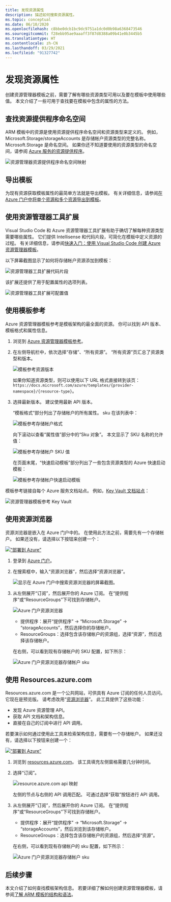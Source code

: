 ```yaml
---
title: 发现资源属性
description: 描述如何搜索资源属性。
ms.topic: conceptual
ms.date: 06/10/2020
ms.openlocfilehash: c8bbe0dcb1bc9dc9751a1dc0d0b98a6368473546
ms.sourcegitcommit: f28ebb95ae9aaaff3f87d8388a09b41e0b3445b5
ms.translationtype: HT
ms.contentlocale: zh-CN
ms.lasthandoff: 03/29/2021
ms.locfileid: "91327742"
---
```

# <a name="discover-resource-properties"></a>发现资源属性

创建资源管理器模板之前，需要了解有哪些资源类型可用以及要在模板中使用哪些值。 本文介绍了一些可用于查找要在模板中包含的属性的方法。

## <a name="find-resource-provider-namespaces"></a>查找资源提供程序命名空间

ARM 模板中的资源是使用资源提供程序命名空间和资源类型来定义的。 例如，Microsoft.Storage/storageAccounts 是存储帐户资源类型的完整名称。 Microsoft.Storage 是命名空间。 如果你还不知道要使用的资源类型的命名空间，请参阅 [Azure 服务的资源提供程序](../management/azure-services-resource-providers.md)。

![资源管理器资源提供程序命名空间映射](./media/view-resources/resource-provider-namespace-and-azure-service-mapping.png)

## <a name="export-templates"></a>导出模板

为现有资源获取模板属性的最简单方法就是导出模板。 有关详细信息，请参阅[在 Azure 门户中将单个资源和多个资源导出到模板](./export-template-portal.md)。

## <a name="use-resource-manager-tools-extension"></a>使用资源管理器工具扩展

Visual Studio Code 和 Azure 资源管理器工具扩展有助于确切了解每种资源类型需要哪些属性。 它们提供 Intellisense 和代码片段，可简化在模板中定义资源的过程。 有关详细信息，请参阅[快速入门：使用 Visual Studio Code 创建 Azure 资源管理器模板](./quickstart-create-templates-use-visual-studio-code.md#add-an-azure-resource)。

以下屏幕截图显示了如何将存储帐户资源添加到模板：

![资源管理器工具扩展代码片段](./media/view-resources/resource-manager-tools-extension-snippets.png)

该扩展还提供了用于配置属性的选项列表。

![资源管理器工具扩展可配置值](./media/view-resources/resource-manager-tools-extension-configurable-properties.png)

## <a name="use-template-reference"></a>使用模板参考

Azure 资源管理器模板参考是模板架构的最全面的资源。 你可以找到 API 版本、模板格式和属性信息。

1. 浏览到 [Azure 资源管理器模板参考](/azure/templates/)。
1. 在左侧导航栏中，依次选择“存储”、“所有资源”。 “所有资源”页汇总了资源类型和版本。

    ![模板参考资源版本](./media/view-resources/resource-manager-template-reference-resource-versions.png)

    如果你知道资源类型，则可以使用以下 URL 格式直接转到该页：`https://docs.microsoft.com/azure/templates/{provider-namespace}/{resource-type}`。

1. 选择最新版本。 建议使用最新 API 版本。

    “模板格式”部分列出了存储帐户的所有属性。 sku 在该列表中：

    ![模板参考存储帐户格式](./media/view-resources/resource-manager-template-reference-storage-account-sku.png)

    向下滚动以查看“属性值”部分中的“Sku 对象”。 本文显示了 SKU 名称的允许值：

    ![模板参考存储帐户 SKU 值](./media/view-resources/resource-manager-template-reference-storage-account-sku-values.png)

    在页面末尾，“快速启动模板”部分列出了一些包含资源类型的 Azure 快速启动模板：

    ![模板参考存储帐户快速启动模板](./media/view-resources/resource-manager-template-reference-quickstart-templates.png)

模板参考链接自每个 Azure 服务文档站点。  例如，[Key Vault 文档站点](../../key-vault/general/overview.md)：

![资源管理器模板参考 Key Vault](./media/view-resources/resource-manager-template-reference-key-vault.png)

## <a name="use-resource-explorer"></a>使用资源浏览器

资源浏览器是嵌入在 Azure 门户中的。 在使用此方法之前，需要先有一个存储帐户。 如果还没有，请选择以下按钮来创建一个：

[![“部署到 Azure”](https://aka.ms/deploytoazurebutton)](https://portal.azure.com/#create/Microsoft.Template/uri/https%3a%2f%2fraw.githubusercontent.com%2fAzure%2fazure-quickstart-templates%2fmaster%2f101-storage-account-create%2fazuredeploy.json)

1. 登录到 [Azure 门户](https://portal.azure.com)。
1. 在搜索框中，输入“资源浏览器”，然后选择“资源浏览器”。

    ![显示在 Azure 门户中搜索资源浏览器的屏幕截图。](./media/view-resources/azure-portal-resource-explorer.png)

1. 从左侧展开“订阅”，然后展开你的 Azure 订阅。 在“提供程序”或“ResourceGroups”下可找到存储帐户。

    ![Azure 门户资源浏览器](./media/view-resources/azure-portal-resource-explorer-home.png)

    - 提供程序：展开“提供程序” -> “Microsoft.Storage” -> “storageAccounts”，然后选择你的存储帐户。
    - ResourceGroups：选择包含该存储帐户的资源组，选择“资源”，然后选择该存储帐户。

    在右侧，可以看到现有存储帐户的 SKU 配置，如下所示：

    ![Azure 门户资源浏览器存储帐户 sku](./media/view-resources/azure-portal-resource-explorer-sku.png)

## <a name="use-resourcesazurecom"></a>使用 Resources.azure.com

Resources.azure.com 是一个公共网站，可供具有 Azure 订阅的任何人员访问。 它现在是预览版。  请考虑改用“[资源浏览器](#use-resource-explorer)”。 此工具提供了这些功能：

- 发现 Azure 资源管理 API。
- 获取 API 文档和架构信息。
- 直接在自己的订阅中进行 API 调用。

若要演示如何通过使用此工具来检索架构信息，需要有一个存储帐户。 如果还没有，请选择以下按钮来创建一个：

[![“部署到 Azure”](https://aka.ms/deploytoazurebutton)](https://portal.azure.com/#create/Microsoft.Template/uri/https%3a%2f%2fraw.githubusercontent.com%2fAzure%2fazure-quickstart-templates%2fmaster%2f101-storage-account-create%2fazuredeploy.json)

1. 浏览到 [resources.azure.com](https://resources.azure.com/)。 该工具填充左侧窗格需要几分钟时间。
1. 选择“订阅”。

    ![resource.azure.com api 映射](./media/view-resources/resources-azure-com-api-mapping.png)

    左侧的节点与右侧的 API 调用匹配。 可通过选择“获取”按钮进行 API 调用。
1. 从左侧展开“订阅”，然后展开你的 Azure 订阅。 在“提供程序”或“ResourceGroups”下可找到存储帐户。

    - 提供程序：展开“提供程序” -> “Microsoft.Storage” -> “storageAccounts”，然后浏览到该存储帐户。
    - ResourceGroups：选择包含该存储帐户的资源组，然后选择“资源”。

    在右侧，可以看到现有存储帐户的 sku 配置，如下所示：

    ![Azure 门户资源浏览器存储帐户 sku](./media/view-resources/azure-portal-resource-explorer-sku.png)

## <a name="next-steps"></a>后续步骤

本文介绍了如何查找模板架构信息。 若要详细了解如何创建资源管理器模板，请参阅[了解 ARM 模板的结构和语法](./template-syntax.md)。
